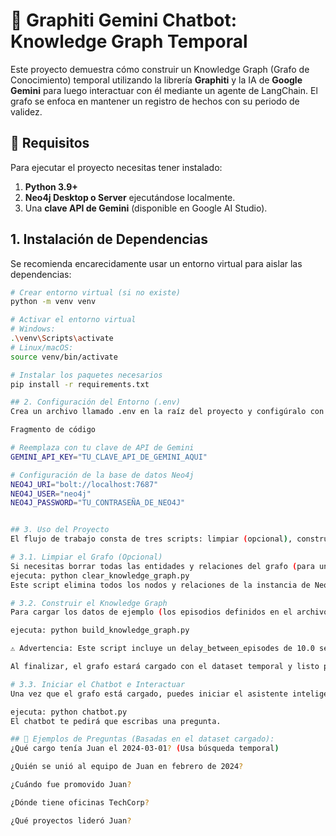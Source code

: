 # 🤖 Graphiti Gemini Chatbot: Knowledge Graph Temporal

Este proyecto demuestra cómo construir un Knowledge Graph (Grafo de Conocimiento) temporal utilizando la librería **Graphiti** y la IA de **Google Gemini** para luego interactuar con él mediante un agente de LangChain. El grafo se enfoca en mantener un registro de hechos con su periodo de validez.

## 🚀 Requisitos

Para ejecutar el proyecto necesitas tener instalado:

1.  **Python 3.9+**
2.  **Neo4j Desktop o Server** ejecutándose localmente.
3.  Una **clave API de Gemini** (disponible en Google AI Studio).

## 1. Instalación de Dependencias

Se recomienda encarecidamente usar un entorno virtual para aislar las dependencias:

```bash
# Crear entorno virtual (si no existe)
python -m venv venv

# Activar el entorno virtual
# Windows:
.\venv\Scripts\activate
# Linux/macOS:
source venv/bin/activate

# Instalar los paquetes necesarios
pip install -r requirements.txt

## 2. Configuración del Entorno (.env)
Crea un archivo llamado .env en la raíz del proyecto y configúralo con tus credenciales.

Fragmento de código

# Reemplaza con tu clave de API de Gemini
GEMINI_API_KEY="TU_CLAVE_API_DE_GEMINI_AQUI"

# Configuración de la base de datos Neo4j
NEO4J_URI="bolt://localhost:7687"
NEO4J_USER="neo4j"
NEO4J_PASSWORD="TU_CONTRASEÑA_DE_NEO4J"


## 3. Uso del Proyecto
El flujo de trabajo consta de tres scripts: limpiar (opcional), construir el grafo e interactuar con el chatbot.

# 3.1. Limpiar el Grafo (Opcional)
Si necesitas borrar todas las entidades y relaciones del grafo (para una ejecución limpia):
ejecuta: python clear_knowledge_graph.py
Este script elimina todos los nodos y relaciones de la instancia de Neo4j configurada en el archivo .env.

# 3.2. Construir el Knowledge Graph
Para cargar los datos de ejemplo (los episodios definidos en el archivo) en el Knowledge Graph, ejecuta:

ejecuta: python build_knowledge_graph.py

⚠️ Advertencia: Este script incluye un delay_between_episodes de 10.0 segundos para evitar límites de tasa de la API de Gemini. La ejecución es intencionadamente lenta para asegurar que todos los episodios sean procesados correctamente.

Al finalizar, el grafo estará cargado con el dataset temporal y listo para ser consultado.

# 3.3. Iniciar el Chatbot e Interactuar
Una vez que el grafo está cargado, puedes iniciar el asistente inteligente. El script chatbot.py inicializa un agente de LangChain que utiliza el modelo Gemini para interpretar tu pregunta y las herramientas de Graphiti para buscar respuestas en el grafo.

ejecuta: python chatbot.py
El chatbot te pedirá que escribas una pregunta.

## 💬 Ejemplos de Preguntas (Basadas en el dataset cargado):
¿Qué cargo tenía Juan el 2024-03-01? (Usa búsqueda temporal)

¿Quién se unió al equipo de Juan en febrero de 2024?

¿Cuándo fue promovido Juan?

¿Dónde tiene oficinas TechCorp?

¿Qué proyectos lideró Juan?
